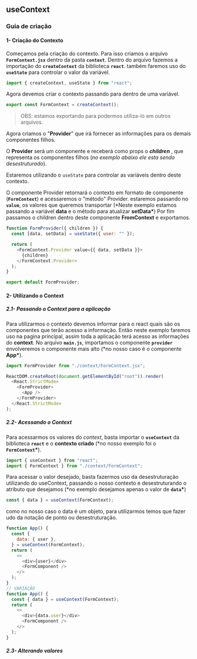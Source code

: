 ## useContext

### Guia de criação

#### 1- Criação do Contexto

Começamos pela criação do contexto.
Para isso criamos o arquivo **`FormContext.jsx`** dentro da pasta **`context`**.
Dentro do arquivo fazemos a importação do **`createContext`** da biblioteca **`react`**. também faremos uso do **`useState`** para controlar o valor da variável.

```javascript
import { createContext, useState } from "react";
```

Agora devemos criar o contexto passando para dentro de uma variável.

```javascript
export const FormContext = createContext();
```

> OBS: estamos exportando para podermos utiliza-lo em outros arquivos.

Agora criamos o "**Provider**" que irá fornecer as informações para os demais componentes filhos.

O **Provider** será um componente e receberá como props o **_children_** , que representa os componentes filhos (_no exemplo abaixo ele esta sendo desestruturado_).

Estaremos utilizando o `useState` para controlar as variáveis dentro deste contexto.

O componente Provider retornará o contexto em formato de componente (**`FormContext`**) e acessaremos o "método" Provider.
estaremos passando no **`value`**, os valores que queremos transportar (\*Neste exemplo estamos passando a variável **data** e o método para atualizar **setData\***)
Por fim passamos o children dentro deste componente **FromContext** e exportamos.

```javascript
function FormProvider({ children }) {
  const [data, setData] = useState({ user: "" });

  return (
    <FormContext.Provider value={{ data, setData }}>
      {children}
    </FormContext.Provider>
  );
}

export default FormProvider;
```

#### 2- Utilizando o Context

##### 2.1- Passando o Context para a aplicação

Para utilizarmos o contexto devemos informar para o react quais são os componentes que terão acesso a informação.
Então neste exemplo faremos uso na pagina principal, assim toda a aplicação terá acesso as informações do **context**.
No arquivo **`main.js`**, importamos o componente **`provider`** envolveremos o componente mais alto (\*no nosso caso é o componente **App\***).

```javascript
import FormProvider from "./context/FormContext.jsx";

ReactDOM.createRoot(document.getElementById("root")).render(
  <React.StrictMode>
    <FormProvider>
      <App />
    </FormProvider>
  </React.StrictMode>
);
```

##### 2.2- Acessando o Context

Para acessarmos os valores do _context_, basta importar o **`useContext`** da biblioteca **`react`** e o **contexto criado** (\*no nosso exemplo foi o **`FormContext`\***).

```javascript
import { useContext } from "react";
import { FormContext } from "./context/FormContext";
```

Para acessar o valor desejado, basta fazermos uso da desestruturação utilizando do useContext, passando o nosso contexto e desestruturando o atributo que desejamos (\*no exemplo desejamos apenas o valor de **`data`\***)

```javascript
const { data } = useContext(FormContext);
```

como no nosso caso o data é um objeto, para utilizarmos temos que fazer udo da notação de ponto ou desestruturação.

```javascript
function App() {
  const {
    data: { user },
  } = useContext(FormContext);
  return (
    <>
      <div>{user}</div>
      <FormComponent />
    </>
  );
}
// VARIAÇÃO
function App() {
  const { data } = useContext(FormContext);
  return (
    <>
      <div>{data.user}</div>
      <FormComponent />
    </>
  );
}
```

##### 2.3- Alterando valores
